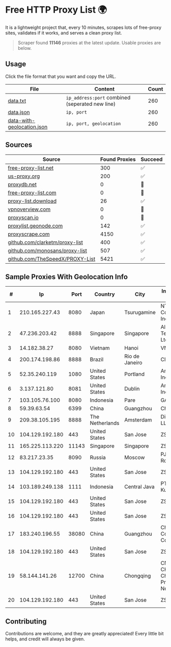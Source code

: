 
# Free HTTP Proxy List 🌍

It is a lightweight project that, every 10 minutes, scrapes lots of free-proxy sites, validates if it works, and serves a clean proxy list.


> Scraper found **11146** proxies at the latest update. Usable proxies are below.

## Usage

Click the file format that you want and copy the URL.


|File|Content|Count|
|----|-------|-----|
|[data.txt](https://raw.githubusercontent.com/themiralay/Proxy-List-World/master/data.txt)|`ip_address:port` combined (seperated new line)|260|
|[data.json](https://raw.githubusercontent.com/themiralay/Proxy-List-World/master/data.json)|`ip, port`|260|
|[data-with-geolocation.json](https://raw.githubusercontent.com/themiralay/Proxy-List-World/master/data-with-geolocation.json)|`ip, port, geolocation`|260|

## Sources

|Source|Found Proxies|Succeed|
|------|-------------|-------|
|[free-proxy-list.net](https://free-proxy-list.net)|300|✅|
|[us-proxy.org](https://www.us-proxy.org)|200|✅|
|[proxydb.net](http://proxydb.net)|0|🚫|
|[free-proxy-list.com](https://free-proxy-list.com/?page=&port=&type%5B%5D=http&type%5B%5D=https&up_time=0&search=Search)|0|🚫|
|[proxy-list.download](https://www.proxy-list.download/HTTP)|26|✅|
|[vpnoverview.com](https://vpnoverview.com/privacy/anonymous-browsing/free-proxy-servers)|0|🚫|
|[proxyscan.io](https://www.proxyscan.io)|0|🚫|
|[proxylist.geonode.com](https://proxylist.geonode.com/api/proxy-list?limit=300&page=1&sort_by=lastChecked&sort_type=desc&protocols=http,https)|142|✅|
|[proxyscrape.com](https://api.proxyscrape.com/v2/?request=displayproxies&protocol=http&timeout=10000&country=all&ssl=all&anonymity=all)|4150|✅|
|[github.com/clarketm/proxy-list](https://raw.githubusercontent.com/clarketm/proxy-list/master/proxy-list-raw.txt)|400|✅|
|[github.com/monosans/proxy-list](https://raw.githubusercontent.com/monosans/proxy-list/main/proxies/http.txt)|507|✅|
|[github.com/TheSpeedX/PROXY-List](https://raw.githubusercontent.com/TheSpeedX/PROXY-List/master/http.txt)|5421|✅|


## Sample Proxies With Geolocation Info

|#|Ip|Port|Country|City|Internet Service Provider|
|-|--|----|-------|----|-------------------------|
|1|210.165.227.43|8080|Japan|Tsurugamine|NTT PC Communications, Inc.|
|2|47.236.203.42|8888|Singapore|Singapore|Alibaba (US) Technology Co., Ltd.|
|3|14.182.38.27|8080|Vietnam|Hanoi|VNPT|
|4|200.174.198.86|8888|Brazil|Rio de Janeiro|Claro S.A|
|5|52.35.240.119|1080|United States|Portland|Amazon.com, Inc.|
|6|3.137.121.80|8081|United States|Dublin|Amazon.com, Inc.|
|7|103.105.76.100|8080|Indonesia|Pare|GARUDA|
|8|59.39.63.54|6399|China|Guangzhou|Chinanet|
|9|209.38.105.195|8888|The Netherlands|Amsterdam|DigitalOcean, LLC|
|10|104.129.192.180|443|United States|San Jose|ZSCALER, INC.|
|11|165.225.113.220|11143|Singapore|Singapore|ZSCALER, INC.|
|12|83.217.23.35|8090|Russia|Moscow|PJSC Rostelecom|
|13|104.129.192.180|443|United States|San Jose|ZSCALER, INC.|
|14|103.189.249.138|1111|Indonesia|Central Java|PT Berkah Media Kusuma Vision|
|15|104.129.192.180|443|United States|San Jose|ZSCALER, INC.|
|16|104.129.192.180|443|United States|San Jose|ZSCALER, INC.|
|17|183.240.196.55|38080|China|Guangzhou|China Mobile Communications Corporation|
|18|104.129.192.180|443|United States|San Jose|ZSCALER, INC.|
|19|58.144.141.26|12700|China|Chongqing|CNC Group CHINA169 Chongqing Province Network|
|20|104.129.192.180|443|United States|San Jose|ZSCALER, INC.|



## Contributing

Contributions are welcome, and they are greatly appreciated! Every
little bit helps, and credit will always be given.

